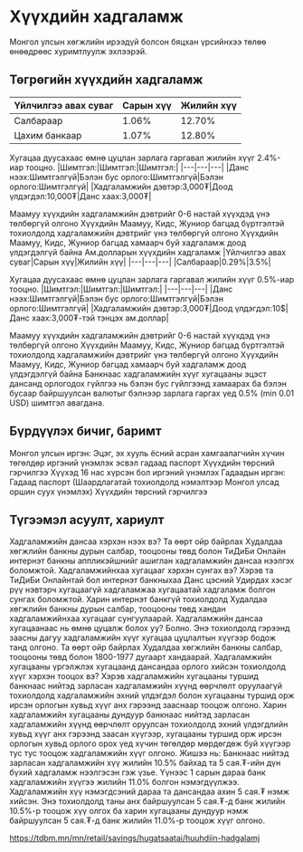 # Хүүхдийн хадгаламж
Монгол улсын хөгжлийн ирээдүй болсон бяцхан үрсийнхээ төлөө өнөөдрөөс хуримтлуулж эхлээрэй. 

## Төгрөгийн хүүхдийн хадгаламж
|Үйлчилгээ авах суваг|Сарын хүү|Жилийн хүү|
|---|---|---|
|Салбараар|1.06%|12.70%|
|Цахим банкаар|1.07%|12.80%|

Хугацаа дуусахаас өмнө цуцлан зарлага гаргавал жилийн хүүг 2.4%-иар тооцно.
|Шимтгэл:|Шимтгэл:|Шимтгэл:|
|---|---|---|
|Данс нээх:Шимтгэлгүй|Бэлэн бус орлого:Шимтгэлгүй|Бэлэн орлого:Шимтгэлгүй|
|Хадгаламжийн дэвтэр:3,000₮|Доод үлдэгдэл:10,000₮|Данс хаах:3,000₮|

Маамуу хүүхдийн хадгаламжийн дэвтрийг 0-6 настай хүүхдэд үнэ төлбөргүй олгоно
Хүүхдийн Маамуу, Кидс, Жуниор багцад бүртгэлтэй тохиолдолд хадгаламжийн дэвтрийг үнэ төлбөргүй олгоно
Хүүхдийн Маамуу, Кидс, Жуниор багцад хамаарч буй хадгаламж доод үлдэгдэлгүй байна
Ам.долларын хүүхдийн хадгаламж
|Үйлчилгээ авах суваг|Сарын хүү|Жилийн хүү|
|---|---|---|
|Салбараар|0.29%|3.5%|

Хугацаа дуусахаас өмнө цуцлан зарлага гаргавал жилийн хүүг 0.5%-иар тооцно.
|Шимтгэл:|Шимтгэл:|Шимтгэл:|
|---|---|---|
|Данс нээх:Шимтгэлгүй|Бэлэн бус орлого:Шимтгэлгүй|Бэлэн орлого:Шимтгэлгүй|
|Хадгаламжийн дэвтэр:3,000₮|Доод үлдэгдэл:10$|Данс хаах:3,000₮-тэй тэнцэх ам.доллар|

Маамуу хүүхдийн хадгаламжийн дэвтрийг 0-6 настай хүүхдэд үнэ төлбөргүй олгоно
Хүүхдийн Маамуу, Кидс, Жуниор багцад бүртгэлтэй тохиолдолд хадгаламжийн дэвтрийг үнэ төлбөргүй олгоно
Хүүхдийн Маамуу, Кидс, Жуниор багцад хамаарч буй хадгаламж доод үлдэгдэлгүй байна
Банкнаас хадгаламжийн хүүг хугацааны эцэст дансанд орлогодох гүйлгээ нь бэлэн бус гүйлгээнд хамаарах ба бэлэн бусаар байршуулсан валютыг бэлнээр зарлага гаргах үед
0.5% (min 0.01 USD) шимтгэл авагдана. 

## Бүрдүүлэх бичиг, баримт
Монгол улсын иргэн:
Эцэг, эх хууль ёсний асран хамгаалагчийн хүчин төгөлдөр иргэний үнэмлэх эсвэл гадаад паспорт
Хүүхдийн төрсний гэрчилгээ
Хүүхэд 16 нас хүрсэн бол иргэний үнэмлэх
Гадаадын иргэн:
Гадаад паспорт (Шаардлагатай тохиолдолд нэмэлтээр Монгол улсад оршин суух үнэмлэх)
Хүүхдийн төрсний гэрчилгээ


## Түгээмэл асуулт, хариулт
Хадгаламжийн дансаа хэрхэн нээх вэ?
Та өөрт ойр байрлах Худалдаа хөгжлийн банкны дурын салбар, тооцооны төвд болон ТиДиБи Онлайн интернэт банкны аппликэйшнийг ашиглан хадгаламжийн дансаа нээлгэх боломжтой.
Хадгаламжийнхаа хугацааг хэрхэн сунгах вэ?
Хэрэв та ТиДиБи Онлайнтай бол интернэт банкныхаа Данс цэсний Удирдах хэсэг рүү нэвтэрч хугацаагүй хадгаламжаа хугацаатай хадгаламж болгон сунгах боломжтой. Харин интернэт банкгүй тохиолдолд Худалдаа хөгжлийн банкны дурын салбар, тооцооны төвд хандан хадгаламжийнхаа хугацааг сунгуулаарай.
Хадгаламжийн дансаа хугацаанаас нь өмнө цуцалж болох уу?
Болно. Энэ тохиолдолд гэрээнд заасны дагуу хадгаламжийн хүүг хугацаа цуцлалтын хүүгээр бодож танд олгоно. Та өөрт ойр байрлах Худалдаа хөгжлийн банкны салбар, тооцооны төвд болон 1800-1977 дугаарт хандаарай.
Хадгаламжийн хугацааны үргэлжлэх хугацаанд дансандаа орлого хийсэн тохиолдолд хүүг хэрхэн тооцох вэ?
Хэрэв хадгаламжийн хугацааны туршид банкнаас нийтэд зарласан хадгаламжийн хүүнд
өөрчлөлт оруулаагүй тохиолдолд
хадгаламжийн эхний үлдэгдэл болон хугацааны туршид орж ирсэн орлогын хувьд хүүг анх гэрээнд зааснаар тооцож олгоно.
Харин хадгаламжийн хугацааны дундуур банкнаас нийтэд зарласан хадгаламжийн хүүнд
өөрчлөлт оруулсан тохиолдолд
эхний үлдэгдлийн хувьд хүүг анх гэрээнд заасан хүүгээр, хугацааны туршид орж ирсэн орлогын хувьд орлого орох үед хүчин төгөлдөр мөрдөгдөж буй хүүгээр тус тус тооцож хадгаламжийн хүүг олгоно. Жишээ нь: Банкнаас нийтэд зарласан хадгаламжийн хүү жилийн 10.5% байхад та 5 сая.₮-ийн дүн бүхий хадгаламж нээлгэсэн гэж үзье. Үүнээс 1 сарын дараа банк хадгаламжийн хүүгээ жилийн 11.0% болгон нэмэгдүүлжээ. Хадгаламжийн хүү нэмэгдсэний дараа та дансандаа ахин 5 сая.₮ нэмж хийсэн. Энэ тохиолдолд таны анх байршуулсан 5 сая.₮-д банк жилийн 10.5%-р тооцож хүү олгох ба харин хугацааны дундуур нэмж байршуулсан 5 сая.₮-д банк жилийн 11.0%-р тооцож хүүг олгоно.


https://tdbm.mn/mn/retail/savings/hugatsaatai/huuhdiin-hadgalamj

